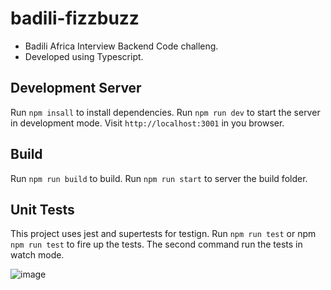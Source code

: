 # badili-fizzbuzz
- Badili Africa Interview Backend Code challeng.
- Developed using Typescript.

## Development Server
Run `npm insall` to install dependencies.
Run `npm run dev` to start the server in development mode.
Visit `http://localhost:3001` in you browser.

## Build
Run `npm run build` to build.
Run `npm run start` to server the build folder.

## Unit Tests
This project uses jest and supertests for testign.
Run `npm run test` or npm `npm run test` to fire up the tests. The second command run the tests in watch mode.

![image](https://user-images.githubusercontent.com/26389470/169530048-d51d7d91-546a-4a2e-957e-5ed35ab51ce7.png)
